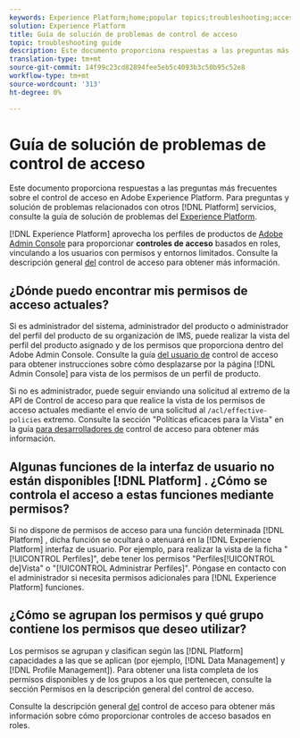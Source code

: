 ```yaml
---
keywords: Experience Platform;home;popular topics;troubleshooting;access control
solution: Experience Platform
title: Guía de solución de problemas de control de acceso
topic: troubleshooting guide
description: Este documento proporciona respuestas a las preguntas más frecuentes sobre el control de acceso en Adobe Experience Platform.
translation-type: tm+mt
source-git-commit: 14f99c23cd82894fee5eb5c4093b3c50b95c52e8
workflow-type: tm+mt
source-wordcount: '313'
ht-degree: 0%

---
```



# Guía de solución de problemas de control de acceso

Este documento proporciona respuestas a las preguntas más frecuentes sobre el control de acceso en Adobe Experience Platform. Para preguntas y solución de problemas relacionados con otros [!DNL Platform] servicios, consulte la guía de solución de problemas del [Experience Platform](../landing/troubleshooting.md).

[!DNL Experience Platform] aprovecha los perfiles de productos de [Adobe Admin Console](http://adminconsole.adobe.com) para proporcionar **controles de acceso** basados en roles, vinculando a los usuarios con permisos y entornos limitados.  Consulte la descripción general [del](home.md) control de acceso para obtener más información.

## ¿Dónde puedo encontrar mis permisos de acceso actuales?

Si es administrador del sistema, administrador del producto o administrador del perfil del producto de su organización de IMS, puede realizar la vista del perfil del producto asignado y de los permisos que proporciona dentro del Adobe Admin Console. Consulte la guía [del usuario de](./ui/overview.md) control de acceso para obtener instrucciones sobre cómo desplazarse por la página [!DNL Admin Console] para vista de los permisos de un perfil de producto.

Si no es administrador, puede seguir enviando una solicitud al extremo de la API de Control de acceso para que realice la vista de los permisos de acceso actuales mediante el envío de una solicitud al `/acl/effective-policies` extremo. Consulte la sección &quot;Políticas eficaces para la Vista&quot; en la guía [para desarrolladores de](./api/effective-policies.md) control de acceso para obtener más información.

## Algunas funciones de la interfaz de usuario no están disponibles [!DNL Platform] . ¿Cómo se controla el acceso a estas funciones mediante permisos?

Si no dispone de permisos de acceso para una función determinada [!DNL Platform] , dicha función se ocultará o atenuará en la [!DNL Experience Platform] interfaz de usuario. Por ejemplo, para realizar la vista de la ficha &quot;[!UICONTROL Perfiles]&quot;, debe tener los permisos &quot;Perfiles[!UICONTROL de]Vista&quot; o &quot;[!UICONTROL Administrar Perfiles]&quot;. Póngase en contacto con el administrador si necesita permisos adicionales para [!DNL Experience Platform] funciones.

## ¿Cómo se agrupan los permisos y qué grupo contiene los permisos que deseo utilizar?

Los permisos se agrupan y clasifican según las [!DNL Platform] capacidades a las que se aplican (por ejemplo, [!DNL Data Management] y [!DNL Profile Management]). Para obtener una lista completa de los permisos disponibles y de los grupos a los que pertenecen, consulte la sección [](home.md#permissions) Permisos en la descripción general del control de acceso.

Consulte la descripción general [del](home.md) control de acceso para obtener más información sobre cómo proporcionar controles de acceso basados en roles.